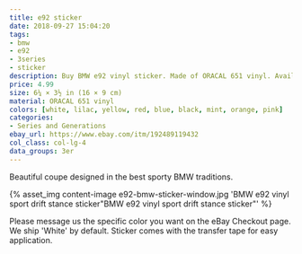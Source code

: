 ```yaml
---
title: e92 sticker
date: 2018-09-27 15:04:20
tags:
- bmw
- e92
- 3series
- sticker
description: Buy BMW e92 vinyl sticker. Made of ORACAL 651 vinyl. Available in different colors.
price: 4.99
size: 6¼ × 3½ in (16 × 9 cm)
material: ORACAL 651 vinyl
colors: [white, lilac, yellow, red, blue, black, mint, orange, pink]
categories:
- Series and Generations
ebay_url: https://www.ebay.com/itm/192489119432
col_class: col-lg-4
data_groups: 3er
---
```


Beautiful coupe designed in the best sporty BMW traditions.

<!-- more -->
{% asset_img content-image e92-bmw-sticker-window.jpg 'BMW e92 vinyl sport drift stance sticker"BMW e92 vinyl sport drift stance sticker"' %}

Please message us the specific color you want on the eBay Checkout page. We ship 'White' by default. Sticker comes with the transfer tape for easy application.
